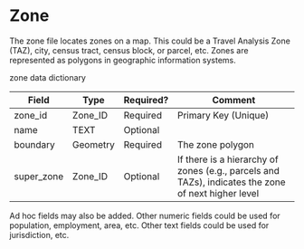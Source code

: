 # Zone

The zone file locates zones on a map. This could be a Travel Analysis Zone (TAZ), city, census tract, census block, or parcel, etc. 
Zones are represented as polygons in geographic information systems.

zone data dictionary

| Field                                   | Type     | Required? | Comment                                                                                            |
| --------------------------------------- | -------- | --------- | -------------------------------------------------------------------------------------------------- |
| <span class="underline">zone\_id</span> | Zone\_ID | Required  | Primary Key (Unique)                                                                               |
| name                                    | TEXT     | Optional  |                                                                                                    |
| boundary                                | Geometry | Required  | The zone polygon                                                                                   |
| super\_zone                             | Zone\_ID | Optional  | If there is a hierarchy of zones (e.g., parcels and TAZs), indicates the zone of next higher level |

Ad hoc fields may also be added.
Other numeric fields could be used for population, employment, area, etc. 
Other text fields could be used for jurisdiction, etc.
